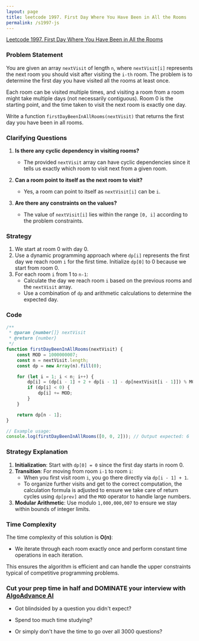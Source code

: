 ```yaml
---
layout: page
title: leetcode 1997. First Day Where You Have Been in All the Rooms
permalink: /s1997-js
---
```

[Leetcode 1997. First Day Where You Have Been in All the Rooms](https://algoadvance.github.io/algoadvance/l1997)
### Problem Statement

You are given an array `nextVisit` of length `n`, where `nextVisit[i]` represents the next room you should visit after visiting the `i-th` room. The problem is to determine the first day you have visited all the rooms at least once.

Each room can be visited multiple times, and visiting a room from a room might take multiple days (not necessarily contiguous). Room 0 is the starting point, and the time taken to visit the next room is exactly one day.

Write a function `firstDayBeenInAllRooms(nextVisit)` that returns the first day you have been in all rooms.

### Clarifying Questions

1. **Is there any cyclic dependency in visiting rooms?**
   - The provided `nextVisit` array can have cyclic dependencies since it tells us exactly which room to visit next from a given room.

2. **Can a room point to itself as the next room to visit?**
   - Yes, a room can point to itself as `nextVisit[i]` can be `i`.

3. **Are there any constraints on the values?**
   - The value of `nextVisit[i]` lies within the range `[0, i]` according to the problem constraints.

### Strategy

1. We start at room 0 with day 0.
2. Use a dynamic programming approach where `dp[i]` represents the first day we reach room `i` for the first time. Initialize `dp[0]` to 0 because we start from room 0.
3. For each room `i` from 1 to `n-1`:
   - Calculate the day we reach room `i` based on the previous rooms and the `nextVisit` array.
   - Use a combination of `dp` and arithmetic calculations to determine the expected day.

### Code

```javascript
/**
 * @param {number[]} nextVisit
 * @return {number}
 */
function firstDayBeenInAllRooms(nextVisit) {
    const MOD = 1000000007;
    const n = nextVisit.length;
    const dp = new Array(n).fill(0);

    for (let i = 1; i < n; i++) {
        dp[i] = (dp[i - 1] + 2 + dp[i - 1] - dp[nextVisit[i - 1]]) % MOD;
        if (dp[i] < 0) {
            dp[i] += MOD;
        }
    }

    return dp[n - 1];
}

// Example usage:
console.log(firstDayBeenInAllRooms([0, 0, 2])); // Output expected: 6
```

### Strategy Explanation

1. **Initialization**: Start with `dp[0] = 0` since the first day starts in room 0.
2. **Transition**: For moving from room `i-1` to room `i`:
   - When you first visit room `i`, you go there directly via `dp[i - 1] + 1`.
   - To organize further visits and get to the correct computation, the calculation formula is adjusted to ensure we take care of return cycles using `dp[prev]` and the `MOD` operator to handle large numbers.
3. **Modular Arithmetic**: Use modulo `1,000,000,007` to ensure we stay within bounds of integer limits.

### Time Complexity

The time complexity of this solution is **O(n)**:
- We iterate through each room exactly once and perform constant time operations in each iteration.

This ensures the algorithm is efficient and can handle the upper constraints typical of competitive programming problems.


### Cut your prep time in half and DOMINATE your interview with [AlgoAdvance AI](https://algoAdvance.com)

- Got blindsided by a question you didn't expect?

- Spend too much time studying?

- Or simply don't have the time to go over all 3000 questions?

